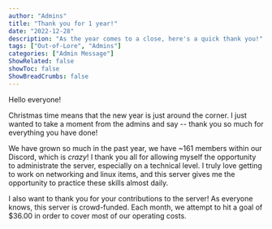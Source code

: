 ```yaml
---
author: "Admins"
title: "Thank you for 1 year!"
date: "2022-12-28"
description: "As the year comes to a close, here's a quick thank you!"
tags: ["Out-of-Lore", "Admins"]
categories: ["Admin Message"]
ShowRelated: false
showToc: false
ShowBreadCrumbs: false
---
```


Hello everyone!

Christmas time means that the new year is just around the corner. I just wanted to take a moment from the admins and say -- thank you so much for everything you have done!

We have grown so much in the past year, we have ~161 members within our Discord, which is *crazy*! I thank you all for allowing myself the opportunity to administrate the server, especially on a technical level. I truly love getting to work on networking and linux items, and this server gives me the opportunity to practice these skills almost daily.

I also want to thank you for your contributions to the server! As everyone knows, this server is crowd-funded. Each month, we attempt to hit a goal of $36.00 in order to cover most of our operating costs. 